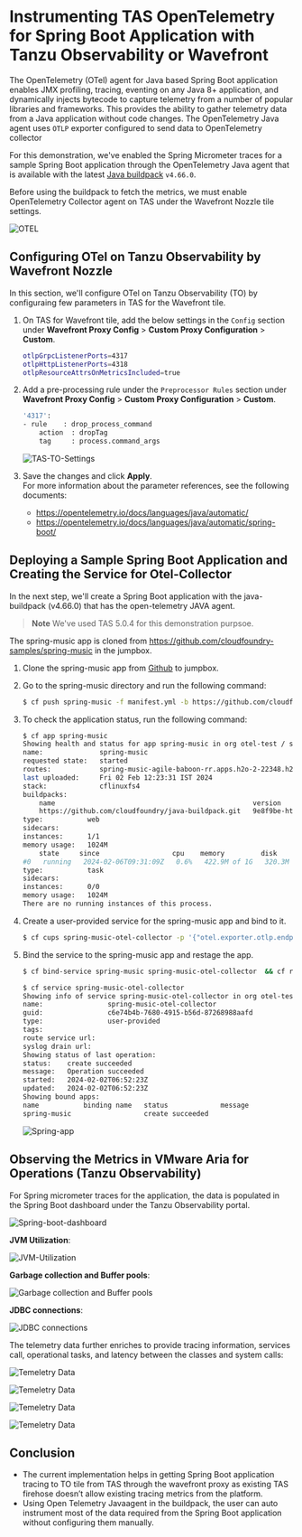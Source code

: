 # Instrumenting TAS OpenTelemetry for Spring Boot Application with Tanzu Observability or Wavefront 

The OpenTelemetry (OTel) agent for Java based Spring Boot application enables JMX profiling, tracing, eventing on any Java 8+ application, and dynamically injects bytecode to capture telemetry from a number of popular libraries and frameworks. This provides the ability to gather telemetry data from a Java application without code changes.
The OpenTelemetry Java agent uses `OTLP` exporter configured to send data to OpenTelemetry collector

For this demonstration, we've enabled the Spring Micrometer traces for a sample Spring Boot application through the OpenTelemetry Java agent that is available with the latest [Java buildpack](https://github.com/cloudfoundry/java-buildpack.git) `v4.66.0`.

Before using the buildpack to fetch the metrics, we must enable OpenTelemetry Collector agent on TAS under the Wavefront Nozzle tile settings.

![OTEL](img/TAS-OpenTelemetry-SpringBoot-TO/image1.jpg)

## Configuring OTel on Tanzu Observability by Wavefront Nozzle

In this section, we'll configure OTel on Tanzu Observability (TO) by configuraing few parameters in TAS for the Wavefront tile.

1. On TAS for Wavefront tile, add the below settings in the `Config` section under **Wavefront Proxy Config** > **Custom Proxy Configuration** > **Custom**.
    ```bash
    otlpGrpcListenerPorts=4317
    otlpHttpListenerPorts=4318
    otlpResourceAttrsOnMetricsIncluded=true
    ```
1. Add a pre-processing rule under the `Preprocessor Rules` section under **Wavefront Proxy Config** > **Custom Proxy Configuration** > **Custom**.
    ```bash
    '4317':
    - rule    : drop_process_command
        action  : dropTag
        tag     : process.command_args
    ```

    ![TAS-TO-Settings](img/TAS-OpenTelemetry-SpringBoot-TO/image2.jpg)
1.	Save the changes and click **Apply**.
</br>For more information about the parameter references, see the following documents:
    - https://opentelemetry.io/docs/languages/java/automatic/
    - https://opentelemetry.io/docs/languages/java/automatic/spring-boot/


## Deploying a Sample Spring Boot Application and Creating the Service for Otel-Collector

In the next step, we'll create a Spring Boot application with the java-buildpack (v4.66.0) that has the open-telemetry JAVA agent.

> **Note** We've used TAS 5.0.4 for this demonstration purpsoe.

The spring-music app is cloned from https://github.com/cloudfoundry-samples/spring-music in the jumpbox.  

1. Clone the spring-music app from [Github](https://github.com/cloudfoundry-samples/spring-music) to jumpbox.

1. Go to the spring-music directory and run the following command:
    ```bash
    $ cf push spring-music -f manifest.yml -b https://github.com/cloudfoundry/java-buildpack.git
    ```
1. To check the application status, run the following command:
    ```bash
    $ cf app spring-music       
    Showing health and status for app spring-music in org otel-test / space otel-space as admin...
    name:              spring-music
    requested state:   started
    routes:            spring-music-agile-baboon-rr.apps.h2o-2-22348.h2o.vmware.com
    last uploaded:     Fri 02 Feb 12:23:31 IST 2024
    stack:             cflinuxfs4
    buildpacks:        
        name                                                 version                                                              detect output   buildpack name
        https://github.com/cloudfoundry/java-buildpack.git   9e8f9be-https://github.com/cloudfoundry/java-buildpack.git#9e8f9be   java            java
    type:           web
    sidecars:       
    instances:      1/1
    memory usage:   1024M
        state     since                  cpu    memory         disk           logging        details
    #0   running   2024-02-06T09:31:09Z   0.6%   422.9M of 1G   320.3M of 1G   0/s of 16K/s   
    type:           task
    sidecars:       
    instances:      0/0
    memory usage:   1024M
    There are no running instances of this process.
    ```
1. Create a user-provided service for the spring-music app and bind to it.
    ```bash
    $ cf cups spring-music-otel-collector -p '{"otel.exporter.otlp.endpoint":"http://wavefront-proxy.service.internal:4317","otel.exporter.otlp.metrics.temporality.preference":"delta","otel.resource.attributes":"application=spring-music,cluster=otel-test,shard=ap1","otel.traces.exporter":"otlp","otlp.metrics.exporter":"otlp","otel.exporter.otlp.protocol":"grpc","otel.service.name":"spring-music-svc","otel.jmx.target.system":"jetty,kafka-broker,tomcat","otel.javaagent.debug":"true"}'
    ```
1. Bind the service to the spring-music app and restage the app.
    ```bash
    $ cf bind-service spring-music spring-music-otel-collector  && cf restage spring-music

    $ cf service spring-music-otel-collector
    Showing info of service spring-music-otel-collector in org otel-test / space otel-space as admin...
    name:                spring-music-otel-collector
    guid:                c6e74b4b-7680-4915-b56d-87268988aafd
    type:                user-provided
    tags:                
    route service url:   
    syslog drain url:    
    Showing status of last operation:
    status:    create succeeded
    message:   Operation succeeded
    started:   2024-02-02T06:52:23Z
    updated:   2024-02-02T06:52:23Z
    Showing bound apps:
    name           binding name   status             message
    spring-music                  create succeeded   
    ```
    ![Spring-app](img/TAS-OpenTelemetry-SpringBoot-TO/image3.jpg)


## Observing the Metrics in VMware Aria for Operations (Tanzu Observability)

For Spring micrometer traces for the application, the data is populated in the Spring Boot dashboard under the Tanzu Observability portal.

![Spring-boot-dashboard](img/TAS-OpenTelemetry-SpringBoot-TO/to-1.jpg)

**JVM Utilization**:

![JVM-Utilization](img/TAS-OpenTelemetry-SpringBoot-TO/to-2.jpg)

**Garbage collection and Buffer pools**:

![Garbage collection and Buffer pools](img/TAS-OpenTelemetry-SpringBoot-TO/to-3.jpg)

**JDBC connections**:

![JDBC connections](img/TAS-OpenTelemetry-SpringBoot-TO/to-4.jpg)



The telemetry data further enriches to provide tracing information, services call, operational tasks, and latency between the classes and system calls:

![Temeletry Data](img/TAS-OpenTelemetry-SpringBoot-TO/to-5.jpg)

![Temeletry Data](img/TAS-OpenTelemetry-SpringBoot-TO/to-6.jpg)

![Temeletry Data](img/TAS-OpenTelemetry-SpringBoot-TO/to-7.jpg)

![Temeletry Data](img/TAS-OpenTelemetry-SpringBoot-TO/to-8.jpg)

## Conclusion

- The current implementation helps in getting Spring Boot application tracing to TO tile from TAS through the wavefront proxy as existing TAS firehose doesn’t allow existing tracing metrics from the platform.
- Using Open Telemetry Javaagent in the buildpack, the user can auto instrument most of the data required from the Spring Boot application without configuring them manually.
